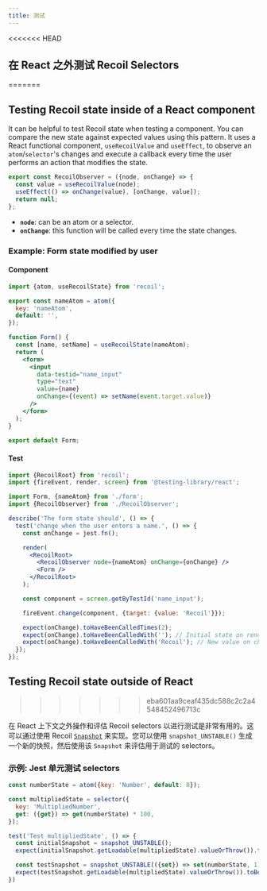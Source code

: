 ```yaml
---
title: 测试
---
```


<<<<<<< HEAD
## 在 React 之外测试 Recoil Selectors
=======
## Testing Recoil state inside of a React component

It can be helpful to test Recoil state when testing a component. You can compare the new state  against expected values using this pattern. It uses a React functional component, `useRecoilValue` and `useEffect`, to observe an `atom`/`selector`'s changes and execute a callback every time the user performs an action that modifies the state.

```jsx
export const RecoilObserver = ({node, onChange} => {
  const value = useRecoilValue(node);
  useEffect(() => onChange(value), [onChange, value]);
  return null;
};
```

* **`node`**: can be an atom or a selector.
* **`onChange`**: this function will be called every time the state changes.

### Example: Form state modified by user

#### Component

```jsx
import {atom, useRecoilState} from 'recoil';

export const nameAtom = atom({
  key: 'nameAtom',
  default: '',
});

function Form() {
  const [name, setName] = useRecoilState(nameAtom);
  return (
    <form>
      <input
        data-testid="name_input"
        type="text"
        value={name}
        onChange={(event) => setName(event.target.value)}
      />
    </form>
  );
}

export default Form;
```

#### Test

```jsx
import {RecoilRoot} from 'recoil';
import {fireEvent, render, screen} from '@testing-library/react';

import Form, {nameAtom} from './form';
import {RecoilObserver} from './RecoilObserver';

describe('The form state should', () => {
  test('change when the user enters a name.', () => {
    const onChange = jest.fn();

    render(
      <RecoilRoot>
        <RecoilObserver node={nameAtom} onChange={onChange} />
        <Form />
      </RecoilRoot>
    );

    const component = screen.getByTestId('name_input');

    fireEvent.change(component, {target: {value: 'Recoil'}});

    expect(onChange).toHaveBeenCalledTimes(2);
    expect(onChange).toHaveBeenCalledWith(''); // Initial state on render.
    expect(onChange).toHaveBeenCalledWith('Recoil'); // New value on change.
  });
});
```

## Testing Recoil state outside of React
>>>>>>> eba601aa9ceaf435dc588c2c2a4548452496713c

在 React 上下文之外操作和评估 Recoil selectors 以进行测试是非常有用的。这可以通过使用 Recoil [`Snapshot`](/docs/api-reference/core/Snapshot) 来实现。您可以使用 `snapshot_UNSTABLE()` 生成一个新的快照，然后使用该 `Snapshot` 来评估用于测试的 selectors。

### 示例: Jest 单元测试 selectors

```jsx
const numberState = atom({key: 'Number', default: 0});

const multipliedState = selector({
  key: 'MultipliedNumber',
  get: ({get}) => get(numberState) * 100,
});

test('Test multipliedState', () => {
  const initialSnapshot = snapshot_UNSTABLE();
  expect(initialSnapshot.getLoadable(multipliedState).valueOrThrow()).toBe(0);

  const testSnapshot = snapshot_UNSTABLE(({set}) => set(numberState, 1));
  expect(testSnapshot.getLoadable(multipliedState).valueOrThrow()).toBe(100);
})
```
